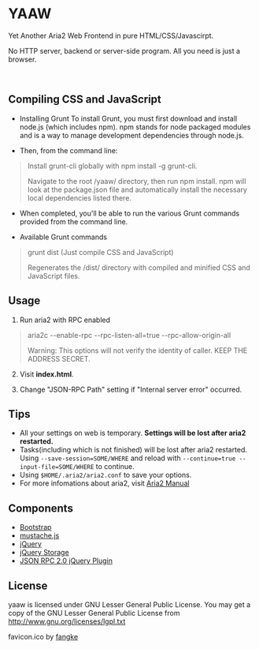 YAAW
====

Yet Another Aria2 Web Frontend in pure HTML/CSS/Javascirpt.

No HTTP server, backend or server-side program. All you need is just a browser.

<br />

Compiling CSS and JavaScript
---
* Installing Grunt
To install Grunt, you must first download and install node.js (which includes npm). npm stands for node packaged modules and is a way to manage development dependencies through node.js.

* Then, from the command line:
> Install grunt-cli globally with npm install -g grunt-cli.
>
> Navigate to the root /yaaw/ directory, then run npm install. npm will look at the package.json file and automatically install the necessary local dependencies listed there.

* When completed, you'll be able to run the various Grunt commands provided from the command line.

* Available Grunt commands
> grunt dist (Just compile CSS and JavaScript)
>
> Regenerates the /dist/ directory with compiled and minified CSS and JavaScript files.

Usage
-----
1. Run aria2 with RPC enabled
> aria2c --enable-rpc --rpc-listen-all=true --rpc-allow-origin-all
>
> Warning: This options will not verify the identity of caller. KEEP THE ADDRESS SECRET.

2. Visit **index.html**.

3. Change "JSON-RPC Path" setting if "Internal server error" occurred.

Tips
----
* All your settings on web is temporary. **Settings will be lost after aria2 restarted.**
* Tasks(including which is not finished) will be lost after aria2 restarted. Using `--save-session=SOME/WHERE` and reload with `--continue=true --input-file=SOME/WHERE` to continue.
* Using `$HOME/.aria2/aria2.conf` to save your options.
* For more infomations about aria2, visit [Aria2 Manual](http://aria2.sourceforge.net/manual/en/html/)

Components
----------
+ [Bootstrap](http://twitter.github.com/bootstrap/)
+ [mustache.js](https://github.com/janl/mustache.js)
+ [jQuery](http://jquery.com/)
+ [jQuery Storage](http://archive.plugins.jquery.com/project/html5Storage)
+ [JSON RPC 2.0 jQuery Plugin](https://github.com/datagraph/jquery-jsonrpc)

License
-------
yaaw is licensed under GNU Lesser General Public License.
You may get a copy of the GNU Lesser General Public License from http://www.gnu.org/licenses/lgpl.txt

favicon.ico by [fangke](http://fangke.im/)

